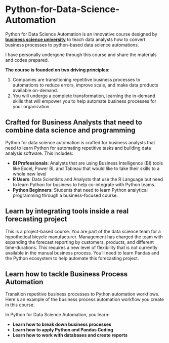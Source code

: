# Python-for-Data-Science-Automation
Python for Data Science Automation is an innovative course designed by [**business science university**](https://www.business-science.io/) to teach data analysts how to convert business processes to python-based data science automations.

I have personally undergone through this course and share the materials and codes prepared.

**The course is founded on two driving principles:**

1. Companies are transitioning repetitive business processes to automations to reduce errors, improve scale, and make data products available on-demand.
2. You will undergo a complete transformation, learning the in-demand skills that will empower you to help automate business processes for your organization.

## Crafted for Business Analysts that need to combine data science and programming

Python for data science automation is crafted for business analysts that need to learn Python for automating repetitive tasks and building data analysis software. This includes:

- **BI Professionals**: Analysts that are using Business Intelligence (BI) tools like Excel, Power BI, and Tableau that would like to take their skills to a whole new level
- **R Users**: Data Scientists and Analysts that use the R Language but need to learn Python for business to help co-integrate with Python teams.
- **Python Beginners**: Students that need to learn Python analytical programming through a business-focused course.

## Learn by integrating tools inside a real forecasting project

This is a project-based course. You are part of the data science team for a hypothetical bicycle manufacturer. Management has charged the team with expanding the forecast reporting by customers, products, and different time-durations. This requires a new level of flexibility that is not currently available in the manual business process. You’ll need to learn Pandas and the Python ecosystem to help automate this forecasting project.

## Learn how to tackle Business Process Automation
Transition repetitive business processes to Python automation workflows. Here's an example of the business process automation workflow you create in this course.

In Python for Data Science Automation, you learn:

- **Learn how to break down business processes**
- **Learn how to apply Python and Pandas Coding**
- **Learn how to work with databases and create reports**
